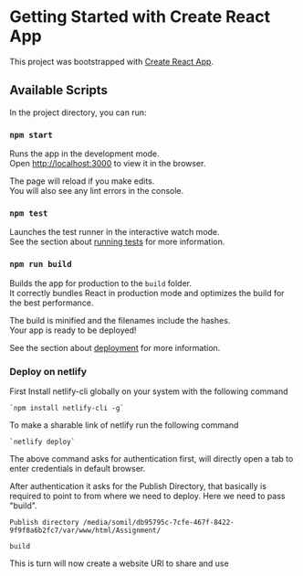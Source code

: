 # Getting Started with Create React App

This project was bootstrapped with [Create React App](https://github.com/facebook/create-react-app).

## Available Scripts

In the project directory, you can run:

### `npm start`

Runs the app in the development mode.\
Open [http://localhost:3000](http://localhost:3000) to view it in the browser.

The page will reload if you make edits.\
You will also see any lint errors in the console.

### `npm test`

Launches the test runner in the interactive watch mode.\
See the section about [running tests](https://facebook.github.io/create-react-app/docs/running-tests) for more information.

### `npm run build`

Builds the app for production to the `build` folder.\
It correctly bundles React in production mode and optimizes the build for the best performance.

The build is minified and the filenames include the hashes.\
Your app is ready to be deployed!

See the section about [deployment](https://facebook.github.io/create-react-app/docs/deployment) for more information.

### Deploy on netlify

First Install netlify-cli  globally on your system with the following command 

    `npm install netlify-cli -g`

To make a sharable link of netlify run the following command

    `netlify deploy`

The above command asks for authentication first, will directly open a tab to enter credentials in default browser.

After authentication it asks for the Publish Directory, that basically is required to point to from where we need to deploy. Here we need to pass "build".

    Publish directory /media/somil/db95795c-7cfe-467f-8422-9f9f8a6b2fc7/var/www/html/Assignment/

    build

This is turn will now create a website URl to share and use


